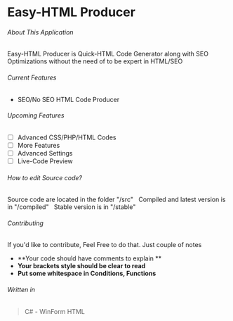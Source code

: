 # Easy-HTML Producer
###### About This Application
Easy-HTML Producer is Quick-HTML Code Generator along with SEO Optimizations without the need of to be expert in HTML/SEO

###### Current Features
- SEO/No SEO HTML Code Producer

###### Upcoming Features
 - [ ] Advanced CSS/PHP/HTML Codes
 - [ ] More Features
 - [ ] Advanced Settings
 - [ ] Live-Code Preview
  
###### How to edit Source code?
Source code are located in the folder "/src" &nbsp;
Compiled and latest version is in "/compiled" &nbsp;
Stable version is in "/stable" &nbsp;

###### Contributing
If you'd like to contribute, Feel Free to do that. Just couple of notes 
 - **Your code should have comments to explain **
 - **Your brackets style should be clear to read**
 - **Put some whitespace in Conditions, Functions**

###### Written in
> C# - WinForm
> HTML
